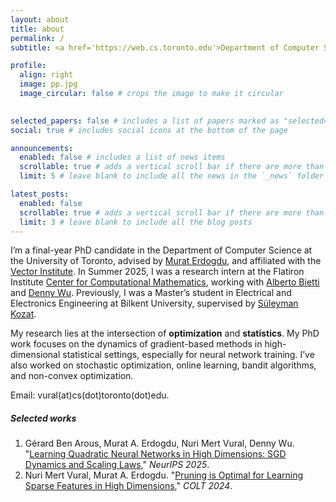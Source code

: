 ```yaml
---
layout: about
title: about
permalink: /
subtitle: <a href='https://web.cs.toronto.edu'>Department of Computer Science, University of Toronto</a> 

profile:
  align: right
  image: pp.jpg
  image_circular: false # crops the image to make it circular
                      

selected_papers: false # includes a list of papers marked as "selected={true}"
social: true # includes social icons at the bottom of the page

announcements:
  enabled: false # includes a list of news items
  scrollable: true # adds a vertical scroll bar if there are more than 3 news items
  limit: 5 # leave blank to include all the news in the `_news` folder

latest_posts:
  enabled: false
  scrollable: true # adds a vertical scroll bar if there are more than 3 new posts items
  limit: 3 # leave blank to include all the blog posts
---
```


I’m a final-year PhD candidate in the Department of Computer Science at the University of Toronto, advised by [Murat Erdogdu](http://www.cs.toronto.edu/~erdogdu/), and affiliated with the [Vector Institute](https://vectorinstitute.ai).  In Summer 2025, I was a research intern at the Flatiron Institute [Center for Computational Mathematics](https://www.simonsfoundation.org/flatiron/center-for-computational-mathematics/), working with [Alberto Bietti](https://alberto.bietti.me) and [Denny Wu](https://dennywu1.github.io/index.html). Previously, I was a Master’s student in Electrical and Electronics Engineering at Bilkent University, supervised by [Süleyman Kozat](https://kilyos.ee.bilkent.edu.tr/~kozat/). 

My research lies at the intersection of **optimization** and **statistics**. My PhD work focuses on the dynamics of gradient-based methods in high-dimensional statistical settings, especially for neural network training. I’ve also worked on stochastic optimization, online learning, bandit algorithms, and non-convex optimization.

Email: vural(at)cs(dot)toronto(dot)edu.

##### Selected works
1. Gérard Ben Arous, Murat A. Erdogdu, Nuri Mert Vural, Denny Wu. "[Learning Quadratic Neural Networks in High Dimensions: SGD Dynamics and Scaling Laws](https://arxiv.org/abs/2508.03688)," *NeurIPS 2025*.  
2. Nuri Mert Vural, Murat A. Erdogdu. "[Pruning is Optimal for Learning Sparse Features in High Dimensions](https://arxiv.org/abs/2406.08658)," *COLT 2024*. 

